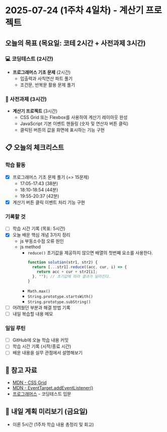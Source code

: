 # 2025-07-24 (1주차 4일차) - 계산기 프로젝트

## 오늘의 목표 (목요일: 코테 2시간 + 사전과제 3시간)

### 💻 코딩테스트 (2시간)

- **프로그래머스 기초 문제** (2시간)
  - 입출력과 사칙연산 파트 풀기
  - 조건문, 반복문 활용 문제 풀기

### 🚀 사전과제 (3시간)

- **계산기 프로젝트** (3시간)
  - CSS Grid 또는 Flexbox를 사용하여 계산기 레이아웃 완성
  - JavaScript 기본 이벤트 핸들링 (숫자 및 연산자 버튼 클릭)
  - 클릭된 버튼의 값을 화면에 표시하는 기능 구현

## 📋 오늘의 체크리스트

### 학습 활동

- [x] 프로그래머스 기초 문제 풀기 (=> 15문제)
  - 17:05-17:43 (38분)
  - 18:10-18:54 (44분)
  - 19:55-20:37 (42분)
- [x] 계산기 버튼 클릭 이벤트 처리 기능 구현

### 기록할 것

- [ ] 학습 시간 기록 (목표: 5시간)
- [x] 오늘 배운 핵심 개념 3가지 정리
  - js 부동소수점 오류 원인
  - js method
    - `reduce()` 초기값을 제공하지 않으면 배열의 첫번째 요소를 사용한다.
      ```javascript
      function solution(str1, str2) {
        return [...str1].reduce((acc, cur, i) => {
          return acc + cur + str2[i];
        }, ""); // 초기값에 따라 결과가 달라진다.
      }
      ```
    - `Math.max()`
    - `String.prototype.startsWith()`
    - `String.prototype.subString()`
- [ ] 어려웠던 부분과 해결 방법 기록
- [ ] 내일 복습할 내용 메모

### 일일 루틴

- [ ] GitHub에 오늘 학습 내용 커밋
- [ ] 학습 시간 기록 (시작/종료 시간)
- [ ] 배운 내용을 실무 관점에서 설명해보기

## 📝 참고 자료

- [MDN - CSS Grid](https://developer.mozilla.org/ko/docs/Web/CSS/CSS_Grid_Layout)
- [MDN - EventTarget.addEventListener()](https://developer.mozilla.org/ko/docs/Web/API/EventTarget/addEventListener)
- [프로그래머스](https://programmers.co.kr/) - 코딩테스트 입문

## 🎯 내일 계획 미리보기 (금요일)

- 이론 5시간 (1주차 학습 내용 총정리 및 회고)
